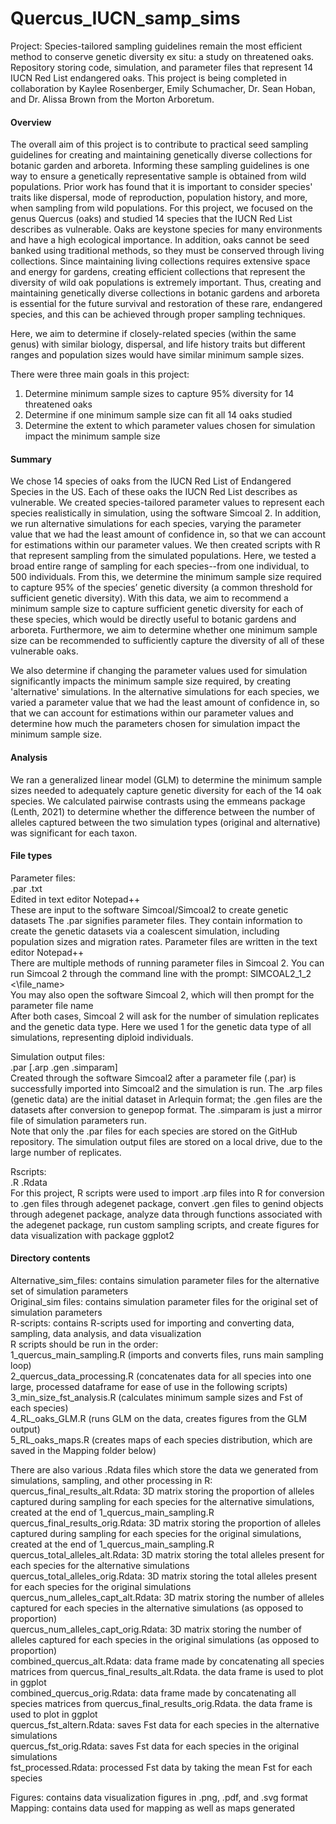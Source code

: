 # Quercus_IUCN_samp_sims
Project: Species-tailored sampling guidelines remain the most efficient method to conserve genetic diversity ex situ: a study on threatened oaks.
Repository storing code, simulation, and parameter files that represent 14 IUCN Red List endangered oaks. This project is being completed in collaboration by Kaylee Rosenberger, Emily Schumacher, Dr. Sean Hoban, and Dr. Alissa Brown from the Morton Arboretum.

#### Overview
The overall aim of this project is to contribute to practical seed sampling guidelines for creating and maintaining genetically diverse collections for botanic garden and arboreta. Informing these sampling guidelines is one way to ensure a genetically representative sample is obtained from wild populations. Prior work has found that it is important to consider species' traits like dispersal, mode of reproduction, population history, and more, when sampling from wild populations. For this project, we focused on the genus Quercus (oaks) and studied 14 species that the IUCN Red List describes as vulnerable. Oaks are keystone species for many environments and have a high ecological importance. In addition, oaks cannot be seed banked using traditional methods, so they must be conserved through living collections. Since maintaining living collections requires extensive space and energy for gardens, creating efficient collections that represent the diversity of wild oak populations is extremely important. Thus, creating and maintaining genetically diverse collections in botanic gardens and arboreta is essential for the future survival and restoration of these rare, endangered species, and this can be achieved through proper sampling techniques.

Here, we aim to determine if closely-related species (within the same genus) with similar biology, dispersal, and life history traits but different ranges and population sizes would have similar minimum sample sizes.

There were three main goals in this project: 
1) Determine minimum sample sizes to capture 95% diversity for 14 threatened oaks
2) Determine if one minimum sample size can fit all 14 oaks studied
3) Determine the extent to which parameter values chosen for simulation impact the minimum sample size


#### Summary
We chose 14 species of oaks from the IUCN Red List of Endangered Species in the US. Each of these oaks the IUCN Red List describes as vulnerable. We created species-tailored parameter values to represent each species realistically in simulation, using the software Simcoal 2. In addition, we run alternative simulations for each species, varying the parameter value that we had the least amount of confidence in, so that we can account for estimations within our parameter values. We then created scripts with R that represent sampling from the simulated populations. Here, we tested a broad entire range of sampling for each species--from one individual, to 500 individuals. From this, we determine the minimum sample size required to capture 95% of the species’ genetic diversity (a common threshold for sufficient genetic diversity). With this data, we aim to recommend a minimum sample size to capture sufficient genetic diversity for each of these species, which would be directly useful to botanic gardens and arboreta. Furthermore, we aim to determine whether one minimum sample size can be recommended to sufficiently capture the diversity of all of these vulnerable oaks. 

We also determine if changing the parameter values used for simulation significantly impacts the minimum sample size required, by creating 'alternative' simulations. In the alternative simulations for each species, we varied a parameter value that we had the least amount of confidence in, so that we can account for estimations within our parameter values and determine how much the parameters chosen for simulation impact the minimum sample size. 

#### Analysis
We ran a generalized linear model (GLM) to determine the minimum sample sizes needed to adequately capture genetic diversity for each of the 14 oak species. We calculated pairwise contrasts using the emmeans package (Lenth, 2021) to determine whether the difference between the number of alleles captured between the two simulation types (original and alternative) was significant for each taxon.


#### File types
Parameter files:  
    .par .txt  
    Edited in text editor Notepad++  
    These are input to the software Simcoal/Simcoal2 to create genetic datasets The .par signifies parameter files.  They contain information to create the genetic datasets via a coalescent simulation, including population sizes and migration rates. Parameter files are written in the text editor Notepad++   
    There are multiple methods of running parameter files in Simcoal 2. You can run Simcoal 2 through the command line with the prompt: SIMCOAL2_1_2 <\file_name>  
    You may also open the software Simcoal 2, which will then prompt for the parameter file name  
    After both cases, Simcoal 2 will ask for the number of simulation replicates and the genetic data type. Here we used 1 for the genetic data type of all simulations, representing diploid individuals.  
    
Simulation output files:  
    .par [.arp .gen .simparam]  
    Created through the software Simcoal2 after a parameter file (.par) is successfully imported into Simcoal2 and the simulation is run.  The .arp files (genetic data) are the initial dataset in Arlequin format; the .gen files are the datasets after conversion to genepop format.  The .simparam is just a mirror file of simulation parameters run.  
    Note that only the .par files for each species are stored on the GitHub repository. The simulation output files are stored on a local drive, due to the large number of replicates.   
    
Rscripts:  
    .R .Rdata  
    For this project, R scripts were used to import .arp files into R for conversion to .gen files through adegenet package, convert .gen files to genind objects through adegenet package, analyze data through functions associated with the adegenet package, run custom sampling scripts, and create figures for data visualization with package ggplot2  

#### Directory contents
Alternative_sim_files: contains simulation parameter files for the alternative set of simulation parameters  
Original_sim files: contains simulation parameter files for the original set of simulation parameters  
R-scripts: contains R-scripts used for importing and converting data, sampling, data analysis, and data visualization   
R scripts should be run in the order:   
    1_quercus_main_sampling.R (imports and converts files, runs main sampling loop)   
    2_quercus_data_processing.R (concatenates data for all species into one large, processed dataframe for ease of use in the following scripts)  
    3_min_size_fst_analysis.R (calculates minimum sample sizes and Fst of each species)  
    4_RL_oaks_GLM.R (runs GLM on the data, creates figures from the GLM output)  
    5_RL_oaks_maps.R (creates maps of each species distribution, which are saved in the Mapping folder below)  
    
There are also various .Rdata files which store the data we generated from simulations, sampling, and other processing in R:   
    quercus_final_results_alt.Rdata: 3D matrix storing the proportion of alleles captured during sampling for each species for the alternative simulations, created at the end of 1_quercus_main_sampling.R  
    quercus_final_results_orig.Rdata: 3D matrix storing the proportion of alleles captured during sampling for each species for the original simulations, created at the end of 1_quercus_main_sampling.R  
    quercus_total_alleles_alt.Rdata: 3D matrix storing the total alleles present for each species for the alternative simulations  
    quercus_total_alleles_orig.Rdata: 3D matrix storing the total alleles present for each species for the original simulations  
    quercus_num_alleles_capt_alt.Rdata: 3D matrix storing the number of alleles captured for each species in the alternative simulations (as opposed to proportion)  
    quercus_num_alleles_capt_orig.Rdata: 3D matrix storing the number of alleles captured for each species in the original simulations (as opposed to proportion)  
    combined_quercus_alt.Rdata: data frame made by concatenating all species matrices from quercus_final_results_alt.Rdata. the data frame is used to plot in ggplot  
    combined_quercus_orig.Rdata: data frame made by concatenating all species matrices from quercus_final_results_orig.Rdata. the data frame is used to plot in ggplot  
    quercus_fst_altern.Rdata: saves Fst data for each species in the alternative simulations   
    quercus_fst_orig.Rdata: saves Fst data for each species in the original simulations  
    fst_processed.Rdata: processed Fst data by taking the mean Fst for each species  
   
Figures: contains data visualization figures in .png, .pdf, and .svg format  
Mapping: contains data used for mapping as well as maps generated   
    
